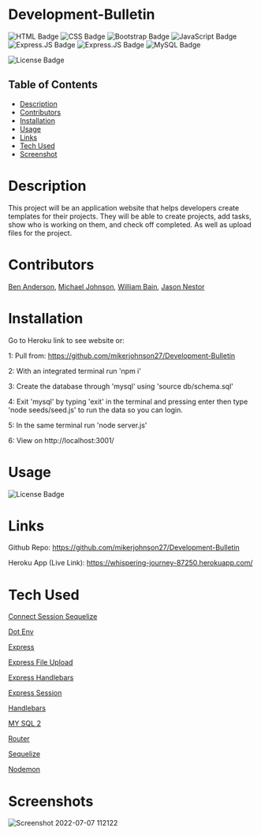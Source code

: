 # Development-Bulletin
![HTML Badge](https://img.shields.io/badge/HTML5-E34F26?style=for-the-badge&logo=html5&logoColor=white)
![CSS Badge](https://img.shields.io/badge/CSS3-1572B6?style=for-the-badge&logo=css3&logoColor=white)
![Bootstrap Badge](https://img.shields.io/badge/Bootstrap-563D7C?style=for-the-badge&logo=bootstrap&logoColor=white)
![JavaScript Badge](https://img.shields.io/badge/JavaScript-323330?style=for-the-badge&logo=javascript&logoColor=F7DF1E)
![Express.JS Badge](https://img.shields.io/badge/Express.js-404D59?style=for-the-badge)
![Express.JS Badge](https://img.shields.io/badge/sequelize-323330?style=for-the-badge&logo=sequelize&logoColor=blue)
![MySQL Badge](https://img.shields.io/badge/MySQL-00000F?style=for-the-badge&logo=mysql&logoColor=white)

![License Badge](https://img.shields.io/github/license/mikerjohnson27/Development-Bulletin.svg)


## Table of Contents
- [Description](#description)
- [Contributors](#contributors)
- [Installation](#installation)
- [Usage](#usage)
- [Links](#links)
- [Tech Used](#tech_used)
- [Screenshot](#screenshot)

# Description
This project will be an application website that helps developers create 
templates for their projects. They will be able to create projects, add tasks, show 
who is working on them, and check off completed. As well as upload files for the 
project.

# Contributors
[Ben Anderson](https://github.com/Squid300), [Michael Johnson](https://github.com/mikerjohnson27), [William Bain](https://github.com/BillyBain), [Jason Nestor](https://github.com/Jay3172)

# Installation
Go to Heroku link to see website or:

1: Pull from: https://github.com/mikerjohnson27/Development-Bulletin

2: With an integrated terminal run 'npm i' 

3: Create the database through 'mysql' using 'source db/schema.sql'

4: Exit 'mysql' by typing 'exit' in the terminal and pressing enter then type 'node seeds/seed.js' to run the data so you can login.

5: In the same terminal run 'node server.js'

6: View on http://localhost:3001/

# Usage
![License Badge](https://img.shields.io/github/license/mikerjohnson27/Development-Bulletin.svg)


# Links
Github Repo: https://github.com/mikerjohnson27/Development-Bulletin

Heroku App (Live Link): https://whispering-journey-87250.herokuapp.com/

# Tech Used

[Connect Session Sequelize](https://www.npmjs.com/package/connect-session-sequelize)

[Dot Env](https://www.npmjs.com/package/dotenv)

[Express](https://www.npmjs.com/package/express)

[Express File Upload](https://www.npmjs.com/package/express-fileupload)

[Express Handlebars](https://www.npmjs.com/package/express-handlebars)

[Express Session](https://www.npmjs.com/package/express-session)

[Handlebars](https://www.npmjs.com/package/handlebars)

[MY SQL 2](https://www.npmjs.com/package/mysql2)

[Router](https://www.npmjs.com/package/router)

[Sequelize](https://www.npmjs.com/package/sequelize)

[Nodemon](https://www.npmjs.com/package/nodemon)


# Screenshots
![Screenshot 2022-07-07 112122](https://user-images.githubusercontent.com/100814286/177880706-e80967ce-2f6b-4831-bd3d-16898fca6171.png)

